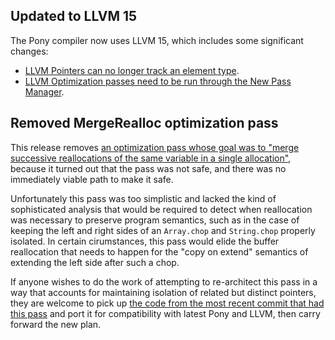 ## Updated to LLVM 15

The Pony compiler now uses LLVM 15, which includes some significant changes:

- [LLVM Pointers can no longer track an element type](https://llvm.org/docs/OpaquePointers.html).
- [LLVM Optimization passes need to be run through the New Pass Manager](https://llvm.org/docs/NewPassManager.html).


## Removed MergeRealloc optimization pass

This release removes [an optimization pass whose goal was to "merge successive reallocations of the same variable in a single allocation"](https://github.com/ponylang/ponyc/pull/915), because it turned out that the pass was not safe, and there was no immediately viable path to make it safe.

Unfortunately this pass was too simplistic and lacked the kind of sophisticated analysis that would be required to detect when reallocation was necessary to preserve program semantics, such as in the case of keeping the left and right sides of an `Array.chop` and `String.chop` properly isolated. In certain cirumstances, this pass would elide the buffer reallocation that needs to happen for the "copy on extend" semantics of extending the left side after such a chop.

If anyone wishes to do the work of attempting to re-architect this pass in a way that accounts for maintaining isolation of related but distinct pointers, they are welcome to pick up [the code from the most recent commit that had this pass](https://github.com/ponylang/ponyc/blob/b62fbea4c115ba24860bea75a39648bfc3dccbdb/src/libponyc/codegen/genopt.cc#L544) and port it for compatibility with latest Pony and LLVM, then carry forward the new plan.
